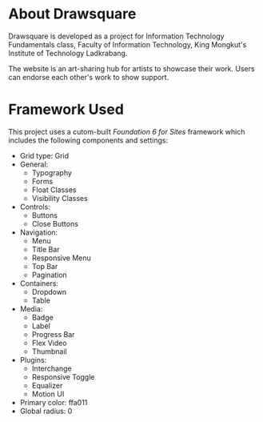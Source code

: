 # About Drawsquare
Drawsquare is developed as a project for Information Technology Fundamentals class, Faculty of Information Technology, King Mongkut's Institute of Technology Ladkrabang.

The website is an art-sharing hub for artists to showcase their work. Users can endorse each other's work to show support.

# Framework Used
This project uses a cutom-built *Foundation 6 for Sites* framework which includes the following components and settings:
* Grid type: Grid
* General:
  - Typography
  - Forms
  - Float Classes
  - Visibility Classes
* Controls:
  - Buttons
  - Close Buttons
* Navigation:
  - Menu
  - Title Bar
  - Responsive Menu
  - Top Bar
  - Pagination
* Containers:
  - Dropdown
  - Table
* Media:
  - Badge
  - Label
  - Progress Bar
  - Flex Video
  - Thumbnail
* Plugins:
  - Interchange
  - Responsive Toggle
  - Equalizer
  - Motion UI
* Primary color: ffa011
* Global radius: 0
